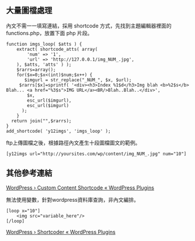 ## 大量圖檔處理

內文不需一一填寫連結，採用 shortcode 方式，先找到主題編輯器裡面的 functions.php，放置下面 php 片段。 

```
function imgs_loop( $atts ) {
    extract( shortcode_atts( array(
        'num' => '1',
        'url' => 'http://127.0.0.1/img_NUM_.jpg',
    ), $atts, 'atts' ) );
	$rarrs=array();
	for($x=0;$x<(int)$num;$x++) {
	   $imgurl = str_replace("_NUM_", $x, $url);
     $rarrs[$x]=sprintf( '<div><h3>Index %1$d</h3>Img blah <b>%2$s</b> Blah... <a href="%3$s">IMG URL</a><BR/>Blah..Blah..</div>',
        $x,
        esc_url($imgurl),
        esc_url($imgurl)
      );
	}
  return join("",$rarrs);
}
add_shortcode( 'y12imgs', 'imgs_loop' );
```
ftp上傳圖檔之後，根據路徑內文產生十段圖檔圖文的範例。
```
[y12imgs url="http://yoursites.com/wp/content/img_NUM_.jpg" num="10"]
```

## 其他參考連結

[WordPress › Custom Content Shortcode « WordPress Plugins](https://wordpress.org/plugins/custom-content-shortcode/)

無法使用變數，針對wordpress資料庫查詢，非內文編排。
```
[loop x="10"]
    <img src="variable_here"/>
[/loop]
```

[WordPress › Shortcoder « WordPress Plugins](https://wordpress.org/plugins/shortcoder/)

